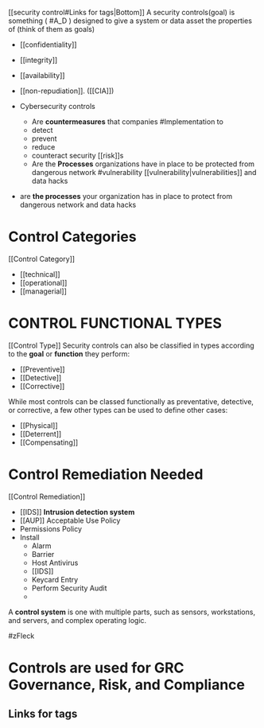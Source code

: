 [[security control#Links for tags|Bottom]]
A security controls(goal) is something ( #A_D ) designed to give a system or data asset the properties of (think of them as goals)
- [[confidentiality]]
- [[integrity]]
- [[availability]] 
- [[non-repudiation]]. ([[CIA]])

- Cybersecurity controls 
	- Are **countermeasures** that companies #Implementation to
	 - detect
	 - prevent
	 - reduce
	 - counteract security [[risk]]s
	- Are the **Processes** organizations have in place to be protected from dangerous network #vulnerability [[vulnerability|vulnerabilities]] and data hacks

- are **the processes** your organization has in place to protect from dangerous network  and data hacks
# Control Categories 
[[Control Category]]
- [[technical]] 
- [[operational]] 
- [[managerial]] 


# CONTROL FUNCTIONAL TYPES
[[Control Type]]
Security controls can also be classified in types according to the **goal** or **function** they perform:
- [[Preventive]]
- [[Detective]] 
- [[Corrective]] 

While most controls can be classed functionally as preventative, detective, or corrective, a few other types can be used to define other cases:

- [[Physical]]
- [[Deterrent]]
- [[Compensating]]

# Control Remediation Needed
[[Control Remediation]]
- [[IDS]] **Intrusion detection system**
- [[AUP]] Acceptable Use Policy 
- Permissions Policy
- Install 
	- Alarm
	- Barrier
	- Host Antivirus
	- [[IDS]]
	- Keycard Entry
	- Perform Security Audit
	- 

 A **control system** is one with multiple parts, such as sensors, workstations, and servers, and complex operating logic.

#zFleck 
# Controls are used for GRC Governance, Risk, and Compliance
## Links for tags
